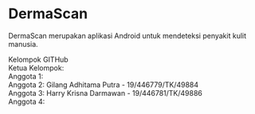 # DermaScan
DermaScan merupakan aplikasi Android untuk mendeteksi penyakit kulit manusia.

Kelompok GITHub <br />
Ketua Kelompok:  <br />
Anggota 1:  <br />
Anggota 2: Gilang Adhitama Putra - 19/446779/TK/49884 <br />
Anggota 3: Harry Krisna Darmawan - 19/446781/TK/49886 <br />
Anggota 4:  <br />
